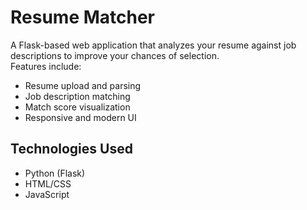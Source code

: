 # Resume Matcher

A Flask-based web application that analyzes your resume against job descriptions to improve your chances of selection.  
Features include:
- Resume upload and parsing
- Job description matching
- Match score visualization
- Responsive and modern UI

## Technologies Used
- Python (Flask)
- HTML/CSS
- JavaScript
